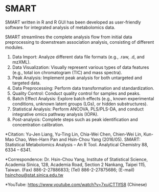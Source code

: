# SMART
SMART written in R and R GUI has been developed as user-friendly software for integrated analysis of metabolomics data.

SMART streamlines the complete analysis flow from initial data preprocessing to downstream association analysis, consisting of different modules.
1.	Data Import: Analyze different data file formats (e.g., .raw, .d, and mzXML).
2.	Data Visualization: Visually represent various types of data features (e.g., total ion chromatogram (TIC) and mass spectra).
3.	Peak Analysis: Implement peak analysis for both untargeted and targeted data.
4.	Data Preprocessing: Perform data transformation and standardization.
5.	Quality Control: Conduct quality control for samples and peaks.
6.	Batch Effect Analysis: Explore batch effects (e.g., known experimental conditions, unknown latent groups (LGs), or hidden substructures).
7.	Statistical Analysis: Perform ANCOVA, PLS/PLS-DA, and conduct integrative omics pathway analysis (IOPA).
8.	Post-analysis: Complete steps such as peak identification and concentration calibration.

*Citation:
  Yu-Jen Liang, Yu-Ting Lin, Chia-Wei Chen, Chien-Wei Lin, Kun-Mao Chao, Wen-Harn Pan and Hsin-Chou Yang (2016/05). SMART: Statistical Metabolomics Analysis – An R Tool. Analytical Chemistry 88, 6334 – 6341.

*Correspondence:
  Dr. Hsin-Chou Yang, Institute of Statistical Science, Academia Sinica, 128, Academia Road, Section 2 Nankang, Taipei 115, Taiwan. (Fax) 886-2-27886833; (Tel) 886-2-27875686; (E-mail) hsinchou@stat.sinica.edu.tw 

*YouTube: https://www.youtube.com/watch?v=7xujCTTlfS8 (Chinese)
